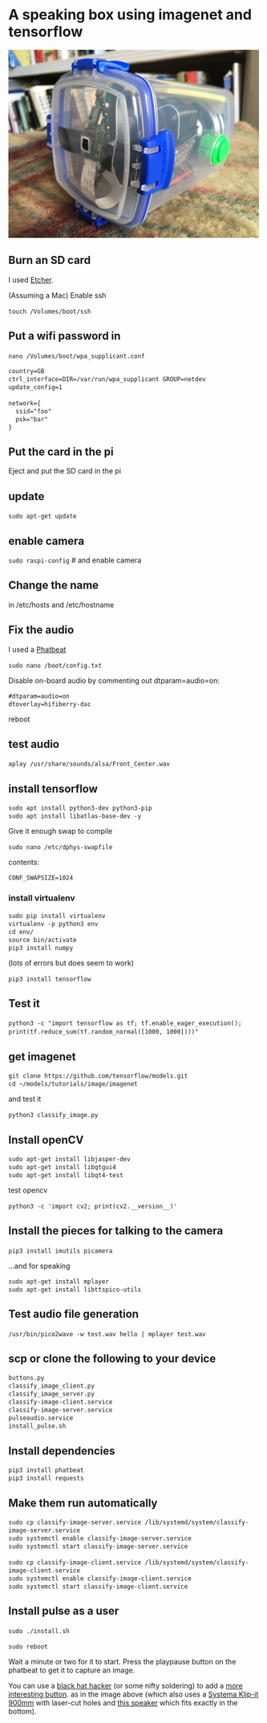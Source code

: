 # A speaking box using imagenet and tensorflow

<img src="speakingbox.jpg" width="500px" />

## Burn an SD card 

I used <a href="https://www.balena.io/etcher/">Etcher</a>.

(Assuming a Mac) Enable ssh

```touch /Volumes/boot/ssh```

## Put a wifi password in

```nano /Volumes/boot/wpa_supplicant.conf```

```
country=GB
ctrl_interface=DIR=/var/run/wpa_supplicant GROUP=netdev
update_config=1

network={
  ssid="foo"
  psk="bar"
}
```

## Put the card in the pi

Eject and put the SD card in the pi

## update

```sudo apt-get update```

## enable camera

```sudo raspi-config``` # and enable camera

## Change the name

in /etc/hosts and /etc/hostname

## Fix the audio

I used a <a href="https://shop.pimoroni.com/products/phat-beat">Phatbeat</a>

```sudo nano /boot/config.txt```

Disable on-board audio by commenting out dtparam=audio=on:

```
#dtparam=audio=on
dtoverlay=hifiberry-dac
```

reboot

## test audio

```aplay /usr/share/sounds/alsa/Front_Center.wav```

## install tensorflow

```
sudo apt install python3-dev python3-pip
sudo apt install libatlas-base-dev -y
```

Give it enough swap to compile

```sudo nano /etc/dphys-swapfile```

contents:
```
CONF_SWAPSIZE=1024
```

### install virtualenv

```
sudo pip install virtualenv
virtualenv -p python3 env
cd env/
source bin/activate
pip3 install numpy
```

(lots of errors but does seem to work)

```pip3 install tensorflow```

## Test it

```python3 -c "import tensorflow as tf; tf.enable_eager_execution(); print(tf.reduce_sum(tf.random_normal([1000, 1000])))"```

## get imagenet

```cd
git clone https://github.com/tensorflow/models.git
cd ~/models/tutorials/image/imagenet
```
and test it

```python3 classify_image.py```

## Install openCV

```pip3 install opencv-python
sudo apt-get install libjasper-dev
sudo apt-get install libqtgui4
sudo apt-get install libqt4-test
```

test opencv

```python3 -c 'import cv2; print(cv2.__version__)'```

## Install the pieces for talking to the camera

```pip3 install imutils picamera```

...and for speaking

```
sudo apt-get install mplayer
sudo apt-get install libttspico-utils
```

## Test audio file generation

```/usr/bin/pico2wave -w test.wav hello | mplayer test.wav```

## scp or clone the following to your device

```
buttons.py
classify_image_client.py
classify_image_server.py
classify-image-client.service
classify-image-server.service
pulseaudio.service
install_pulse.sh
```

## Install dependencies

```pip3 install flask
pip3 install phatbeat
pip3 install requests
```

## Make them run automatically

```
sudo cp classify-image-server.service /lib/systemd/system/classify-image-server.service
sudo systemctl enable classify-image-server.service
sudo systemctl start classify-image-server.service

sudo cp classify-image-client.service /lib/systemd/system/classify-image-client.service
sudo systemctl enable classify-image-client.service
sudo systemctl start classify-image-client.service
```
## Install pulse as a user

```sudo ./install.sh```

```sudo reboot```

Wait a minute or two for it to start. 
Press the playpause button on the phatbeat to get it to capture an image.

You can use a <a href="https://shop.pimoroni.com/products/mini-black-hat-hack3r?variant=19448025991">black hat hacker</a> (or some nifty soldering) to add a <a href="https://shop.pimoroni.com/?q=mini%20arcade%20buttons">more interesting button</a>. as in the image above (which also uses a <a href="https://sistemaplastics.com/products/klip-it-utility/900ml-cracker">Systema Klip-it 900mm</a> with laser-cut holes and <a href="https://shop.pimoroni.com/products/3-speaker-4-3w">this speaker</a> which fits exactly in the bottom). 




